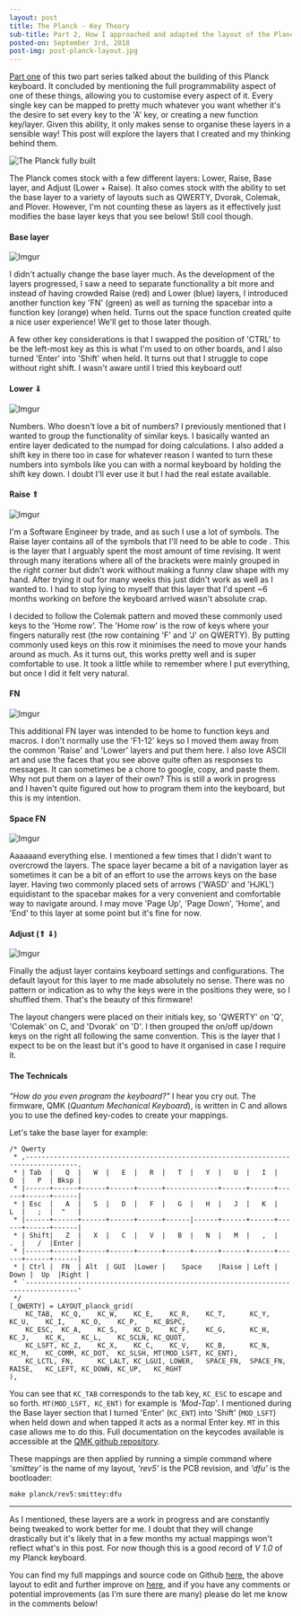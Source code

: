 ```yaml
---
layout: post
title: The Planck - Key Theory  
sub-title: Part 2, How I approached and adapted the layout of the Planck
posted-on: September 3rd, 2018
post-img: post-planck-layout.jpg
---
```


[Part one](http://smittey.co.uk/the-planck-build-log/) of this two part series talked about the building of this Planck keyboard. It concluded by mentioning the full programmability aspect of one of these things, allowing you to customise every aspect of it. Every single key can be mapped to pretty much whatever you want whether it's the desire to set every key to the 'A' key, or creating a new function key/layer. Given this ability, it only makes sense to organise these layers in a sensible way! This post will explore the layers that I created and my thinking behind them. 

![The Planck fully built](https://i.imgur.com/4MkIqGM.jpg)

The Planck comes stock with a few different layers: Lower, Raise, Base layer, and Adjust (Lower + Raise). It also comes stock with the ability to set the base layer to a variety of layouts such as QWERTY, Dvorak, Colemak, and Plover. However, I'm not counting these as layers as it effectively just modifies the base layer keys that you see below! Still cool though.

#### Base layer

![Imgur](https://i.imgur.com/7kAJ21Y.png)

I didn't actually change the base layer much. As the development of the layers progressed, I saw a need to separate functionality a bit more and instead of having crowded Raise (red) and Lower (blue) layers, I introduced another function key 'FN' (green) as well as turning the spacebar into a function key (orange) when held. Turns out the space function created quite a nice user experience! We'll get to those later though.

A few other key considerations is that I swapped the position of 'CTRL' to be the left-most key as this is what I'm used to on other boards, and I also turned 'Enter' into 'Shift' when held. It turns out that I struggle to cope without right shift. I wasn't aware until I tried this keyboard out!

#### Lower &dArr;

![Imgur](https://i.imgur.com/dREx6cK.png)

Numbers. Who doesn't love a bit of numbers? I previously mentioned that I wanted to group the functionality of similar keys. I basically wanted an entire layer dedicated to the numpad for doing calculations. I also added a shift key in there too in case for whatever reason I wanted to turn these numbers into symbols like you can with a normal keyboard by holding the shift key down. I doubt I'll ever use it but I had the real estate available. 

#### Raise &uArr;

![Imgur](https://i.imgur.com/vZJoT5f.png)

I'm a Software Engineer by trade, and as such I use a lot of symbols. The Raise layer contains all of the symbols that I'll need to be able to code . This is the layer that I arguably spent the most amount of time revising. It went through many iterations where all of the brackets were mainly grouped in the right corner but didn't work without making a funny claw shape with my hand. After trying it out for many weeks this just didn't work as well as I wanted to. I had to stop lying to myself that this layer that I'd spent ~6 months working on before the keyboard arrived wasn't absolute crap. 

I decided to follow the Colemak pattern and moved these commonly used keys to the 'Home row'. The 'Home row' is the row of keys where your fingers naturally rest (the row containing 'F' and 'J' on QWERTY). By putting commonly used keys on this row it minimises the need to move your hands around as much. As it turns out, this works pretty well and is super comfortable to use. It took a little while to remember where I put everything, but once I did it felt very natural.

#### FN

![Imgur](https://i.imgur.com/UNUV9Hn.png)

This additional FN layer was intended to be home to function keys and macros. I don't normally use the 'F1-12' keys so I moved them away from the common 'Raise' and 'Lower' layers and put them here. I also love ASCII art and use the faces that you see above quite often as responses to messages. It can sometimes be a chore to google, copy, and paste them. Why not put them on a layer of their own? This is still a work in progress and I haven't quite figured out how to program them into the keyboard, but this is my intention. 

#### Space FN
![Imgur](https://i.imgur.com/7WGlLuP.png)

Aaaaaand everything else. I mentioned a few times that I didn't want to overcrowd the layers. The space layer became a bit of a navigation layer as sometimes it can be a bit of an effort to use the arrows keys on the base layer. Having two commonly placed sets of arrows ('WASD' and 'HJKL') equidistant to the spacebar makes for a very convenient and comfortable way to navigate around. I may move 'Page Up', 'Page Down', 'Home', and 'End' to this layer at some point but it's fine for now. 

#### Adjust (&uArr; &dArr;)

![Imgur](https://i.imgur.com/nCvbd0e.png)

Finally the adjust layer contains keyboard settings and configurations. The default layout for this layer to me made absolutely no sense. There was no pattern or indication as to why the keys were in the positions they were, so I shuffled them. That's the beauty of this firmware!

The layout changers were placed on their initials key, so 'QWERTY' on 'Q', 'Colemak' on C, and 'Dvorak' on 'D'. I then grouped the on/off up/down keys on the right all following the same convention. This is the layer that I expect to be on the least but it's good to have it organised in case I require it. 

#### The Technicals

_"How do you even program the keyboard?"_ I hear you cry out. The firmware, QMK (_Quantum Mechanical Keyboard_), is written in C and allows you to use the defined key-codes to create your mappings. 

Let's take the base layer for example:
```
/* Qwerty                                                                              
 * ,-----------------------------------------------------------------------------------.
 * | Tab  |   Q  |   W  |   E  |   R  |   T  |   Y  |   U  |   I  |   O  |   P  | Bksp |
 * |------+------+------+------+------+-------------+------+------+------+------+------|
 * | Esc  |   A  |   S  |   D  |   F  |   G  |   H  |   J  |   K  |   L  |   ;  |  "   |
 * |------+------+------+------+------+------|------+------+------+------+------+------|
 * | Shift|   Z  |   X  |   C  |   V  |   B  |   N  |   M  |   ,  |   .  |   /  |Enter |
 * |------+------+------+------+------+------+------+------+------+------+------+------|
 * | Ctrl |  FN  | Alt  | GUI  |Lower |    Space    |Raise | Left | Down |  Up  |Right |
 * `-----------------------------------------------------------------------------------'
 */
[_QWERTY] = LAYOUT_planck_grid(
    KC_TAB,  KC_Q,    KC_W,    KC_E,    KC_R,    KC_T,      KC_Y,      KC_U,    KC_I,    KC_O,    KC_P,    KC_BSPC,
    KC_ESC,  KC_A,    KC_S,    KC_D,    KC_F,    KC_G,      KC_H,      KC_J,    KC_K,    KC_L,    KC_SCLN, KC_QUOT,
    KC_LSFT, KC_Z,    KC_X,    KC_C,    KC_V,    KC_B,      KC_N,      KC_M,    KC_COMM, KC_DOT,  KC_SLSH, MT(MOD_LSFT, KC_ENT),
    KC_LCTL, FN,      KC_LALT, KC_LGUI, LOWER,   SPACE_FN,  SPACE_FN,  RAISE,   KC_LEFT, KC_DOWN, KC_UP,   KC_RGHT
),
```

You can see that `KC_TAB` corresponds to the tab key, `KC_ESC` to escape and so forth. `MT(MOD_LSFT, KC_ENT)` for example is _'Mod-Tap'_. I mentioned during the Base layer section that I turned 'Enter' (`KC_ENT`) into 'Shift' (`MOD_LSFT`) when held down and when tapped it acts as a normal Enter key. `MT` in this case allows me to do this. Full documentation on the keycodes available is accessible at the [QMK github repository](https://github.com/qmk/qmk_firmware).

These mappings are then applied by running a simple command where _'smittey'_ is the name of my layout, _'rev5'_ is the PCB revision, and _'dfu'_ is the bootloader:

`make planck/rev5:smittey:dfu`
__________

As I mentioned, these layers are a work in progress and are constantly being tweaked to work better for me. I doubt that they will change drastically but it's likely that in a few months my actual mappings won't reflect what's in this post. For now though this is a good record of _V 1.0_ of my Planck keyboard. 

You can find my full mappings and source code on Github [here](https://github.com/Smittey/qmk_firmware/tree/master/keyboards/planck/keymaps/smittey), the above layout to edit and further improve on [here](http://www.keyboard-layout-editor.com/#/gists/a6e7ed3e7ce0b161ffa0cecd5655c6b1), and if you have any comments or potential improvements (as I'm sure there are many) please do let me know in the comments below!